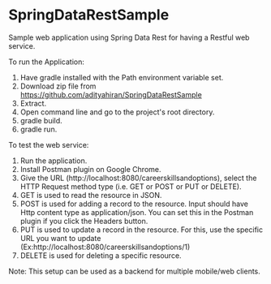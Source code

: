 SpringDataRestSample
====================

Sample web application using Spring Data Rest for having a Restful web service.

To run the Application:
1. Have gradle installed with the Path environment variable set.
2. Download zip file from https://github.com/adityahiran/SpringDataRestSample
3. Extract.
4. Open command line and go to the project's root directory.
5. gradle build.
6. gradle run.

To test the web service:
1. Run the application.
2. Install Postman plugin on Google Chrome.
3. Give the URL (http://localhost:8080/careerskillsandoptions), select the HTTP Request method type (i.e. GET or POST or PUT or DELETE).
4. GET is used to read the resource in JSON.
5. POST is used for adding a record to the resource. Input should have Http content type as application/json. You can set this in the Postman plugin if you click the Headers button.
6. PUT is used to update a record in the resource. For this, use the specific URL you want to update (Ex:http://localhost:8080/careerskillsandoptions/1)
7. DELETE is used for deleting a specific resource.

Note: This setup can be used as a backend for multiple mobile/web clients.




